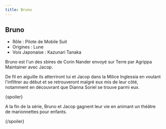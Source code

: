 ```yaml
---
title: Bruno
---
```


Bruno
-----



* Rôle : Pilote de Mobile Suit
* Origines : Lune
* Voix Japonaise : Kazunari Tanaka



Bruno est l'un des sbires de Corin Nander envoyé sur Terre par Agrippa Maintainer avec Jacop.   

  

 De fil en aiguille ils atterriront lui et Jacop dans la Milice Inglessia en voulant l'infiltrer au début et se retrouveront malgré eux mis de leur côté, notamment en découvrant que Dianna Soriel se trouve parmi eux.   

  

 {spoiler}  

 A la fin de la série, Bruno et Jacop gagnent leur vie en animant un théâtre de marionnettes pour enfants.  

 {/spoiler}
